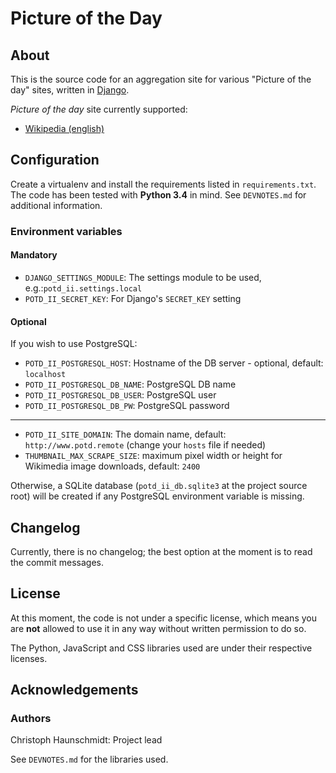 Picture of the Day
==================

## About


This is the source code for an aggregation site for various "Picture of the day" sites, written in [Django](https://www.djangoproject.com/).

_Picture of the day_ site currently supported:

* [Wikipedia (english)](https://en.wikipedia.org/)

## Configuration

Create a virtualenv and install the requirements listed in `requirements.txt`. The code has been tested with **Python 3.4** in mind.
See `DEVNOTES.md` for additional information.


### Environment variables

#### Mandatory

* `DJANGO_SETTINGS_MODULE`: The settings module to be used, e.g.:`potd_ii.settings.local`
* `POTD_II_SECRET_KEY`: For Django's `SECRET_KEY` setting

#### Optional

If you wish to use PostgreSQL:

* `POTD_II_POSTGRESQL_HOST`: Hostname of the DB server - optional, default: `localhost`
* `POTD_II_POSTGRESQL_DB_NAME`: PostgreSQL DB name
* `POTD_II_POSTGRESQL_DB_USER`: PostgreSQL user
* `POTD_II_POSTGRESQL_DB_PW`: PostgreSQL password

---

* `POTD_II_SITE_DOMAIN`: The domain name, default: `http://www.potd.remote` (change your `hosts` file if needed)
* `THUMBNAIL_MAX_SCRAPE_SIZE`: maximum pixel width or height for Wikimedia image downloads, default: `2400`

Otherwise, a SQLite database (`potd_ii_db.sqlite3` at the project source root) will be created if any PostgreSQL environment variable is missing.

## Changelog

Currently, there is no changelog; the best option at the moment is to read the commit messages.

## License

At this moment, the code is not under a specific license, which means you are **not** allowed to use it
in any way without written permission to do so.

The Python, JavaScript and CSS libraries used are under their respective licenses.

## Acknowledgements

### Authors

Christoph Haunschmidt: Project lead

See `DEVNOTES.md` for the libraries used.
